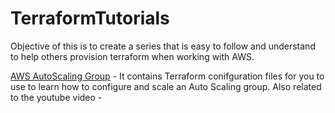 # TerraformTutorials





Objective of this is to create a series that is easy to follow and understand to help others provision terraform when working with AWS.

[AWS AutoScaling Group](https://github.com/OklenCodes/Terraform-AWS-Tutorials/tree/main/AutoScalingGroup) - It contains Terraform conifguration files for you to use to learn how to configure and scale an Auto Scaling group. Also related to the youtube video - 
